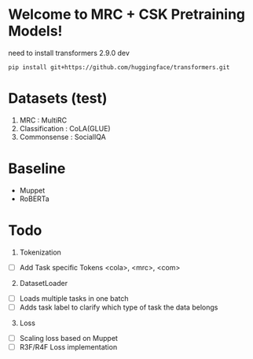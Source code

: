 # Welcome to MRC + CSK Pretraining Models!
need to install transformers 2.9.0 dev <br>
```
pip install git+https://github.com/huggingface/transformers.git
```

# Datasets (test)

1. MRC : MultiRC
2. Classification : CoLA(GLUE)
3. Commonsense : SocialIQA

# Baseline
- Muppet
- RoBERTa

# Todo
1. Tokenization
- [ ] Add Task specific Tokens \<cola\>, \<mrc\>, \<com\>
2. DatasetLoader
- [ ] Loads multiple tasks in one batch
- [ ] Adds task label to clarify which type of task the data belongs
3. Loss
- [ ] Scaling loss based on Muppet
- [ ] R3F/R4F Loss implementation

